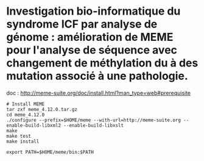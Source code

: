 # Investigation bio-informatique du syndrome ICF par analyse de génome : amélioration de MEME pour l'analyse de séquence avec changement de méthylation du à des mutation associé à une pathologie. 

doc : http://meme-suite.org/doc/install.html?man_type=web#prerequisite 
``` {}
# Install MEME
tar zxf meme_4.12.0.tar.gz 
cd meme_4.12.0 
./configure --prefix=$HOME/meme --with-url=http://meme-suite.org --enable-build-libxml2 --enable-build-libxslt 
make 
make test 
make install

export PATH=$HOME/meme/bin:$PATH 
```

